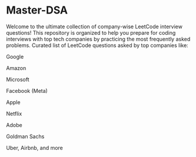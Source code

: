 # Master-DSA
Welcome to the ultimate collection of company-wise LeetCode interview questions! This repository is organized to help you prepare for coding interviews with top tech companies by practicing the most frequently asked problems.
Curated list of LeetCode questions asked by top companies like:

Google

Amazon

Microsoft

Facebook (Meta)

Apple

Netflix

Adobe

Goldman Sachs

Uber, Airbnb, and more
